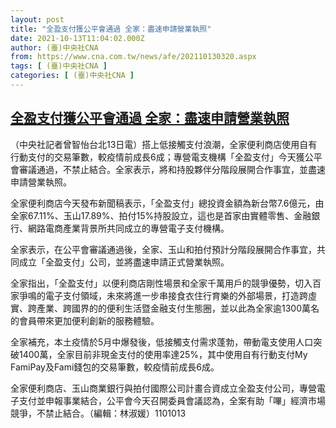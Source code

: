```yaml
---
layout: post
title: "全盈支付獲公平會通過 全家：盡速申請營業執照"
date: 2021-10-13T11:04:02.000Z
author: (臺)中央社CNA
from: https://www.cna.com.tw/news/afe/202110130320.aspx
tags: [ (臺)中央社CNA ]
categories: [ (臺)中央社CNA ]
---
```

<!--1634123042000-->
[全盈支付獲公平會通過 全家：盡速申請營業執照](https://www.cna.com.tw/news/afe/202110130320.aspx)
------

<div>
<div></div><div><p>（中央社記者曾智怡台北13日電）搭上低接觸支付浪潮，全家便利商店使用自有行動支付的交易筆數，較疫情前成長6成；專營電支機構「全盈支付」今天獲公平會審議通過，不禁止結合。全家表示，將和持股夥伴分階段展開合作事宜，並盡速申請營業執照。</p><p>全家便利商店今天發布新聞稿表示，「全盈支付」總投資金額為新台幣7.6億元，由全家67.11%、玉山17.89%、拍付15%持股設立，這也是首家由實體零售、金融銀行、網路電商產業背景所共同成立的專營電子支付機構。</p><p>全家表示，在公平會審議通過後，全家、玉山和拍付預計分階段展開合作事宜，共同成立「全盈支付」公司，並將盡速申請正式營業執照。</p><p>全家指出，「全盈支付」以便利商店剛性場景和全家千萬用戶的競爭優勢，切入百家爭鳴的電子支付領域，未來將進一步串接食衣住行育樂的外部場景，打造跨虛實、跨產業、跨國界的的便利生活暨金融支付生態圈，並以此為全家逾1300萬名的會員帶來更加便利創新的服務體驗。</p><p>全家補充，本土疫情於5月中爆發後，低接觸支付需求蓬勃，帶動電支使用人口突破1400萬，全家目前非現金支付的使用率達25%，其中使用自有行動支付My FamiPay及Fami錢包的交易筆數，較疫情前成長6成。</p><p>全家便利商店、玉山商業銀行與拍付國際公司計畫合資成立全盈支付公司，專營電子支付並申報事業結合，公平會今天召開委員會議認為，全案有助「嗶」經濟市場競爭，不禁止結合。（編輯：林淑媛）1101013</p></div>
</div>
